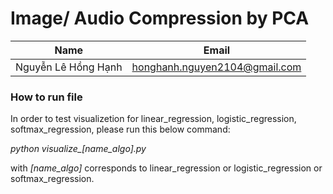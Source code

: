 # Image/ Audio Compression by PCA

|Name               |Email                        |
|-------------------|-----------------------------|
|Nguyễn Lê Hồng Hạnh|honghanh.nguyen2104@gmail.com|

### **How to run file**

In order to test visualizetion for linear_regression, logistic_regression, softmax_regression, please run this below command:

_python visualize\_[name_algo].py_

with _[name_algo]_ corresponds to linear_regression or logistic_regression or softmax_regression.

